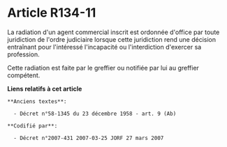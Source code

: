 # Article R134-11

La radiation d'un agent commercial inscrit est ordonnée d'office par toute juridiction de l'ordre judiciaire lorsque cette
juridiction rend une décision entraînant pour l'intéressé l'incapacité ou l'interdiction d'exercer sa profession.

Cette radiation est faite par le greffier ou notifiée par lui au greffier compétent.

**Liens relatifs à cet article**

	**Anciens textes**:

	  - Décret n°58-1345 du 23 décembre 1958 - art. 9 (Ab)

	**Codifié par**:

	  - Décret n°2007-431 2007-03-25 JORF 27 mars 2007

